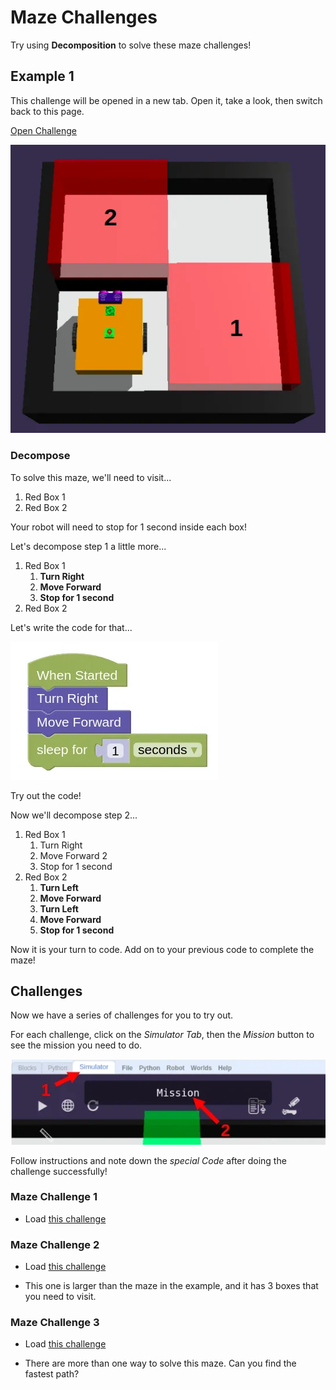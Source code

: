 # Maze Challenges

Try using **Decomposition** to solve these maze challenges!

## Example 1

This challenge will be opened in a new tab.
Open it, take a look, then switch back to this page.

<a href="https://quirkycort.github.io/gears/public/index.html?worldJSON=https%3A%2F%2Ffiles.aposteriori.com.sg%2Fget%2FLtJVJrMftN.json&filterBlocksJSON=https%3A%2F%2Ffiles.aposteriori.com.sg%2Fget%2FYaRSZ9WSdZ.json&worldScripts=challenges_basic" target="_blank">Open Challenge</a>

![](images/maze1.webp)

### Decompose

To solve this maze, we'll need to visit...

1. Red Box 1
2. Red Box 2

<div class="important">
Your robot will need to stop for 1 second inside each box!
</div>

Let's decompose step 1 a little more...

1. Red Box 1
    1. **Turn Right**
    2. **Move Forward**
    3. **Stop for 1 second**
2. Red Box 2

Let's write the code for that...

![](images/maze1Code.webp)

Try out the code!

Now we'll decompose step 2...

1. Red Box 1
    1. Turn Right
    2. Move Forward 2
    3. Stop for 1 second
2. Red Box 2
    1. **Turn Left**
    2. **Move Forward**
    3. **Turn Left**
    4. **Move Forward**
    5. **Stop for 1 second**

Now it is your turn to code.
Add on to your previous code to complete the maze!

## Challenges

Now we have a series of challenges for you to try out.

For each challenge, click on the *Simulator Tab*, then the *Mission* button to see the mission you need to do.

![](images/checkMission.webp)

Follow instructions and note down the *special Code* after doing the challenge successfully!

### Maze Challenge 1

- Load [this challenge](https://quirkycort.github.io/gears/public/index.html?worldJSON=https%3A%2F%2Ffiles.aposteriori.com.sg%2Fget%2FeAUDpJ3KFE.json&filterBlocksJSON=https%3A%2F%2Ffiles.aposteriori.com.sg%2Fget%2FYaRSZ9WSdZ.json&worldScripts=challenges_basic)

### Maze Challenge 2

- Load [this challenge](https://quirkycort.github.io/gears/public/index.html?worldJSON=https%3A%2F%2Ffiles.aposteriori.com.sg%2Fget%2FvPVXEUs2NZ.json&filterBlocksJSON=https%3A%2F%2Ffiles.aposteriori.com.sg%2Fget%2FYaRSZ9WSdZ.json&worldScripts=challenges_basic)

- This one is larger than the maze in the example, and it has 3 boxes that you need to visit.

### Maze Challenge 3

- Load [this challenge](https://quirkycort.github.io/gears/public/index.html?worldJSON=https%3A%2F%2Ffiles.aposteriori.com.sg%2Fget%2FUnrvNWB5Nj.json&filterBlocksJSON=https%3A%2F%2Ffiles.aposteriori.com.sg%2Fget%2FYaRSZ9WSdZ.json&worldScripts=challenges_basic)

- There are more than one way to solve this maze. Can you find the fastest path?
